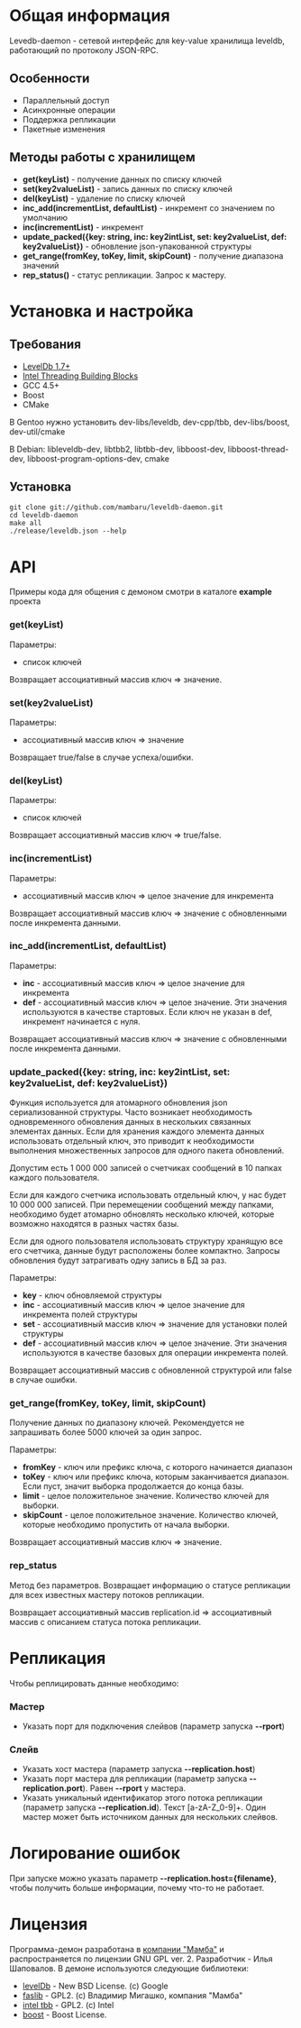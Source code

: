 # Общая информация

Levedb-daemon - сетевой интерфейс для key-value хранилища leveldb, работающий по протоколу JSON-RPC.

## Особенности

 - Параллельный доступ
 - Асинхронные операции
 - Поддержка репликации
 - Пакетные изменения

## Методы работы с хранилищем

 - <b>get(keyList)</b> - получение данных по списку ключей
 - <b>set(key2valueList)</b> - запись данных по списку ключей
 - <b>del(keyList)</b> - удаление по списку ключей
 - <b>inc_add(incrementList, defaultList)</b> - инкремент со значением по умолчанию
 - <b>inc(incrementList)</b> - инкремент
 - <b>update_packed({key: string, inc: key2intList, set: key2valueList, def: key2valueList})</b> - обновление json-упакованной структуры
 - <b>get_range(fromKey, toKey, limit, skipCount)</b> - получение диапазона значений
 - <b>rep_status()</b> - статус репликации. Запрос к мастеру.


# Установка и настройка

## Требования

 - [LevelDb 1.7+][1]
 - [Intel Threading Building Blocks][2] 
 - GCC 4.5+
 - Boost
 - CMake

В Gentoo нужно установить dev-libs/leveldb, dev-cpp/tbb, dev-libs/boost, dev-util/cmake

В Debian: libleveldb-dev, libtbb2, libtbb-dev, libboost-dev, libboost-thread-dev, libboost-program-options-dev, cmake

## Установка

    git clone git://github.com/mambaru/leveldb-daemon.git
    cd leveldb-daemon
    make all
    ./release/leveldb.json --help

# API

Примеры кода для общения с демоном смотри в каталоге <b>example</b> проекта

### get(keyList)

Параметры:

 - список ключей

Возвращает ассоциативный массив ключ => значение.

### set(key2valueList)

Параметры:

 - ассоциативный массив ключ => значение

Возвращает true/false в случае успеха/ошибки.

### del(keyList)

Параметры:

 - список ключей

Возвращает ассоциативный массив ключ => true/false.

### inc(incrementList)

Параметры:

 - ассоциативный массив ключ => целое значение для инкремента

Возвращает ассоциативный массив ключ => значение с обновленными после инкремента данными.

### inc_add(incrementList, defaultList)

Параметры:

 - <b>inc</b> - ассоциативный массив ключ => целое значение для инкремента
 - <b>def</b> - ассоциативный массив ключ => целое значение. Эти значения используются в качестве стартовых. Если ключ не указан в def, инкремент начинается с нуля.

Возвращает ассоциативный массив ключ => значение с обновленными после инкремента данными.

### update_packed({key: string, inc: key2intList, set: key2valueList, def: key2valueList})

Функция используется для атомарного обновления json сериализованной структуры.
Часто возникает необходимость одновременного обновления данных в нескольких связанных элементах данных.
Если для хранения каждого элемента данных использовать отдельный ключ, это приводит к необходимости выполнения множественных запросов для одного пакета обновлений.

Допустим есть 1 000 000 записей о счетчиках сообщений в 10 папках каждого пользователя.

Если для каждого счетчика использовать отдельный ключ, у нас будет 10 000 000 записей. 
При перемещении сообщений между папками, необходимо будет атомарно обновлять несколько ключей, которые возможно находятся в разных частях базы.

Если для одного пользователя использовать структуру хранящую все его счетчика, данные будут расположены более компактно.
Запросы обновления будут затрагивать одну запись в БД за раз.

Параметры:

 - <b>key</b> - ключ обновляемой структуры
 - <b>inc</b> - ассоциативный массив ключ => целое значение для инкремента полей структуры
 - <b>set</b> - ассоциативный массив ключ => значение для установки полей структуры
 - <b>def</b> - ассоциативный массив ключ => целое значение. Эти значения используются в качестве базовых для операции инкремента полей.

Возвращает ассоциативный массив с обновленной структурой или false в случае ошибки.

### get_range(fromKey, toKey, limit, skipCount)

Получение данных по диапазону ключей. Рекомендуется не запрашивать более 5000 ключей за один запрос.

Параметры:

 - <b>fromKey</b> - ключ или префикс ключа, с которого начинается диапазон
 - <b>toKey</b> - ключ или префикс ключа, которым заканчивается диапазон. Если пуст, значит выборка продолжается до конца базы.
 - <b>limit</b> - целое положительное значение. Количество ключей для выборки.
 - <b>skipCount</b> - целое положительное значение. Количество ключей, которые необходимо пропустить от начала выборки.

Возвращает ассоциативный массив ключ => значение.

### rep_status 

Метод без параметров. Возвращает информацию о статусе репликации для всех известных мастеру потоков репликации.

Возвращает ассоциативный массив replication.id => ассоциативный массив с описанием статуса потока репликации.

# Репликация

Чтобы реплицировать данные необходимо:

### Мастер

 - Указать порт для подключения слейвов (параметр запуска <b>--rport</b>)

### Слейв

 - Указать хост мастера (параметр запуска <b>--replication.host</b>)
 - Указать порт мастера для репликации (параметр запуска <b>--replication.port</b>). Равен <b>--rport</b> у мастера.
 - Указать уникальный идентификатор этого потока репликации (параметр запуска <b>--replication.id</b>). Текст [a-zA-Z_0-9]+. Один мастер может быть источником данных для нескольких слейвов.

# Логирование ошибок

При запуске можно указать параметр <b>--replication.host={filename}</b>, чтобы получить больше информации, почему что-то не работает.

# Лицензия

Программа-демон разработана в [компании "Мамба"][3] и распространяется по лицензии GNU GPL ver. 2.
Разработчик - Илья Шаповалов. В демоне используются следующие библиотеки:

 - [levelDb][1] - New BSD License. (c) Google
 - [faslib][4] - GPL2. (c) Владимир Мигашко, компания "Мамба"
 - [intel tbb][5] - GPL2. (c) Intel
 - [boost][6] - Boost License. 

  [1]: http://code.google.com/p/leveldb/
  [2]: http://threadingbuildingblocks.org/ver.php?fid=182
  [3]: http://corp.mamba.ru/
  [4]: http://code.google.com/p/faslib/
  [5]: http://threadingbuildingblocks.org/
  [6]: http://www.boost.org/

